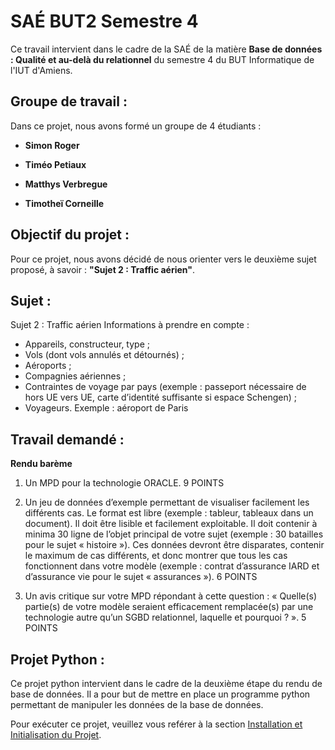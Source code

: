 # SAÉ BUT2 Semestre 4 

Ce travail intervient dans le cadre de la SAÉ de la matière __Base de données : Qualité et au-delà du relationnel__ du semestre 4 du BUT Informatique de l'IUT d'Amiens.

## Groupe de travail : 

Dans ce projet, nous avons formé un groupe de 4 étudiants :

- __Simon Roger__

- __Timéo Petiaux__

- __Matthys Verbregue__

- __Timotheï Corneille__

## Objectif du projet :

Pour ce projet, nous avons décidé de nous orienter vers le deuxième sujet proposé, à savoir : __"Sujet 2 : Traffic aérien"__.

## Sujet : 

Sujet 2 : Traffic aérien
Informations à prendre en compte :
- Appareils, constructeur, type ;
- Vols (dont vols annulés et détournés) ;
- Aéroports ;
- Compagnies aériennes ;
- Contraintes de voyage par pays (exemple : passeport nécessaire de hors
UE vers UE, carte d’identité suffisante si espace Schengen) ;
- Voyageurs.
Exemple : aéroport de Paris

## Travail demandé : 

__Rendu barème__

1. Un MPD pour la technologie ORACLE. 9 POINTS

2. Un jeu de données d’exemple permettant de visualiser facilement les différents cas. Le format
est libre (exemple : tableur, tableaux dans un document). Il doit être lisible et facilement
exploitable. Il doit contenir à minima 30 ligne de l’objet principal de votre sujet (exemple : 30
batailles pour le sujet « histoire »). Ces données devront être disparates, contenir le maximum de
cas différents, et donc montrer que tous les cas fonctionnent dans votre modèle (exemple : contrat
d’assurance IARD et d’assurance vie pour le sujet « assurances »). 6 POINTS

3. Un avis critique sur votre MPD répondant à cette question : « Quelle(s) partie(s) de votre modèle
seraient efficacement remplacée(s) par une technologie autre qu’un SGBD relationnel, laquelle et
pourquoi ? ». 5 POINTS

## Projet Python : 

Ce projet python intervient dans le cadre de la deuxième étape du rendu de base de données. Il a pour but de mettre en place un programme python permettant de manipuler les données de la base de données.

Pour exécuter ce projet, veuillez vous reférer à la section [Installation et Initialisation du Projet](installation.md).